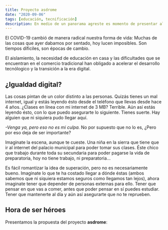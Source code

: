 ```yaml
---
title: Proyecto asdrome
date: "2020-09-06"
tags: [educación, tecnificación]
description: En medio de un panorama agreste es momento de presentar alternativas que nos ayuden a salir adelante
---
```


El COVID-19 cambió de manera radical nuestra forma de vida: Muchas de las cosas que ayer dabamos por sentado, hoy lucen imposibles. Son tiempos díficiles, son épocas de cambio.

El aislamiento, la necesidad de educación en casa y las díficultades que se encuentran en el comercio tradicional han obligado a acelerar el desarrollo tecnólogico y la transición a la era digital.

## ¿Igualdad digital?

Las cosas pintan de un color distinto a las personas. Quizás tienes un mal internet, igual y estás leyendo ésto desde el teléfono que llevas desde hace 4 años. ¿Clases en línea con mi internet de 3 MB? Terrible.
Aún así estás leyendo ésto, con lo que puedo asegurarte lo siguiente. Tienes suerte. Hay alguien que ni siquiera pudo llegar aquí.

_-Venga ya, pero eso no es mi culpa._
No por supuesto que no lo es, ¿Pero por eso deja de ser importante?

Imaginate la escena, aunque te cueste. Una niña en la sierra que tiene que ir al internet del palacio municipal para poder tomar sus clases. Éste chico que trabajo durante toda su secundaria para poder pagarse la vida de preparatoria, hoy no tiene trabajo, ni preparatoria...

Es fácil romantizar la idea de superación, pero no es necesariamente bueno. Imaginate lo que te ha costado llegar a dónde éstas (ambos sabemos que ni siquiera estamos seguros como llegamos tan lejos), ahora imaginate tener que depender de personas externas para ello. Tener que pensar en que vas a comer, antes que poder pensar en sí puedes estudiar. Tener que mantenerte al día y aún así asegurarte que no te reprueben.

## Hora de ser héroes

Presentamos la propuesta del proyecto **asdrome**:
